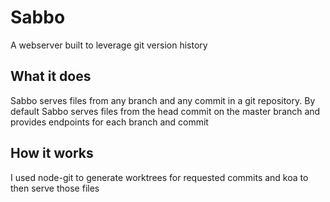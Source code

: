# Sabbo

A webserver built to leverage git version history

## What it does

Sabbo serves files from any branch and any commit in a git repository.
By default Sabbo serves files from the head commit on the master branch and provides endpoints for each branch and commit 

## How it works

I used node-git to generate worktrees for requested commits and koa to then serve those files
